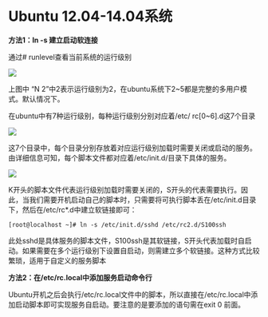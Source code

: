 # Ubuntu 12.04-14.04系统

**方法1：ln -s 建立启动软连接**

通过# runlevel查看当前系统的运行级别

![](../../../../../image/Elastic-Compute/Virtual-Machine/Linux/Ubuntu%2012.04-14.04%E7%B3%BB%E7%BB%9F01.png)

上图中 “N 2”中2表示运行级别为2，在ubuntu系统下2~5都是完整的多用户模式。默认情况下。

在ubuntu中有7种运行级别，每种运行级别分别对应着/etc/ rc[0~6].d这7个目录

![](../../../../../image/Elastic-Compute/Virtual-Machine/Linux/Ubuntu%2012.04-14.04%E7%B3%BB%E7%BB%9F02.png)

这7个目录中，每个目录分别存放着对应运行级别加载时需要关闭或启动的服务。由详细信息可知，每个脚本文件都对应着/etc/init.d/目录下具体的服务。

![](../../../../../image/Elastic-Compute/Virtual-Machine/Linux/Ubuntu%2012.04-14.04%E7%B3%BB%E7%BB%9F03.png)

K开头的脚本文件代表运行级别加载时需要关闭的，S开头的代表需要执行。因此，当我们需要开机启动自己的脚本时，只需要将可执行脚本丢在/etc/init.d目录下，然后在/etc/rc*.d中建立软链接即可：
```
[root@localhost ~]# ln -s /etc/init.d/sshd /etc/rc2.d/S100ssh
```
此处sshd是具体服务的脚本文件，S100ssh是其软链接，S开头代表加载时自启动。如果需要在多个运行级别下设置自启动，则需建立多个软链接。这种方式比较繁琐，适用于自定义的服务脚本

**方法2：在/etc/rc.local中添加服务启动命令行**

Ubuntu开机之后会执行/etc/rc.local文件中的脚本，所以直接在/etc/rc.local中添加启动脚本即可实现服务自启动。要注意的是要添加的语句需在exit 0 前面。
